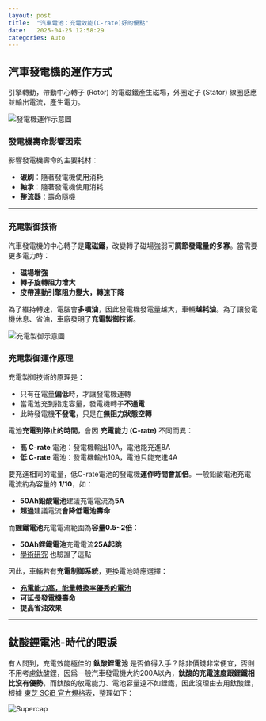 ```yaml
---
layout: post
title:  "汽車電池：充電效能(C-rate)好的優點"
date:   2025-04-25 12:58:29
categories: Auto
---
```


## 汽車發電機的運作方式

引擎轉動，帶動中心轉子 (Rotor) 的電磁鐵產生磁場，外圈定子 (Stator) 線圈感應並輸出電流，產生電力。

![發電機運作示意圖](https://attach.mobile01.com/attach/202304/mobile01-546fae5ccb350dbd357ba0095c787a83.png)

### 發電機壽命影響因素

影響發電機壽命的主要耗材：
- **碳刷**：隨著發電機使用消耗
- **軸承**：隨著發電機使用消耗
- **整流器**：壽命隨機

---

### 充電製御技術

汽車發電機的中心轉子是**電磁鐵**，改變轉子磁場強弱可**調節發電量的多寡**。當需要更多電力時：
- **磁場增強**
- **轉子旋轉阻力增大**
- **皮帶連動引擎阻力變大，轉速下降**

為了維持轉速，電腦會**多噴油**，因此發電機發電量越大，車輛**越耗油**。為了讓發電機休息、省油，車廠發明了**充電製御技術**。

![充電製御示意圖](https://attach.mobile01.com/attach/202409/mobile01-1087ab058e273b6e781f0321aa85fe10.png)

### 充電製御運作原理

充電製御技術的原理是：
- 只有在電量**偏低**時，才讓發電機運轉
- 當電池充到指定容量，發電機轉子**不通電**
- 此時發電機**不發電**，只是在**無阻力狀態空轉**

電池**充電到停止的時間**，會因 **充電能力 (C-rate)** 不同而異：
- **高 C-rate** 電池：發電機輸出10A，電池能充進8A
- **低 C-rate** 電池：發電機輸出10A，電池只能充進4A

要充進相同的電量，低C-rate電池的發電機**運作時間會加倍**。一般鉛酸電池充電電流約為容量的 **1/10**，如：
- **50Ah鉛酸電池**建議充電電流為**5A**
- **超過**建議電流**會降低電池壽命**

而**鋰鐵電池**充電電流範圍為**容量0.5~2倍**：
- **50Ah鋰鐵電池**充電電流**25A起跳**
- [學術研究](https://attach.mobile01.com/attach/202111/mobile01-d8c9d0d9da6aecd839d3e3fbe4be1398.png) 也驗證了這點

因此，車輛若有**充電制御系統**，更換電池時應選擇：
- [**充電能力高，能量轉換率優秀的電池**](https://1stbenz.github.io/2025/greenrun.html)
- **可延長發電機壽命**
- **提高省油效果**

---

## 鈦酸鋰電池-時代的眼淚
有人問到，充電效能極佳的 **鈦酸鋰電池** 是否值得入手？除非價錢非常便宜，否則不用考慮鈦酸鋰，因爲一般汽車發電機大約200A以內，**鈦酸的充電速度跟鋰鐵相比沒有優勢**，而鈦酸的放電能力、電池容量遠不如鋰鐵，因此沒理由去用鈦酸鋰，根據 [東芝 SCiB 官方規格表](https://www.global.toshiba/ww/products-solutions/battery/scib/product-next/product/cell/high-energy.html)，整理如下：

![Supercap](https://attach.mobile01.com/attach/202505/mobile01-2fd84b5d0678545af2b7bb8b82d1469d.png)